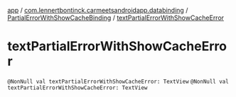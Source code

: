 [app](../../index.md) / [com.lennertbontinck.carmeetsandroidapp.databinding](../index.md) / [PartialErrorWithShowCacheBinding](index.md) / [textPartialErrorWithShowCacheError](./text-partial-error-with-show-cache-error.md)

# textPartialErrorWithShowCacheError

`@NonNull val textPartialErrorWithShowCacheError: TextView`
`@NonNull val textPartialErrorWithShowCacheError: TextView`